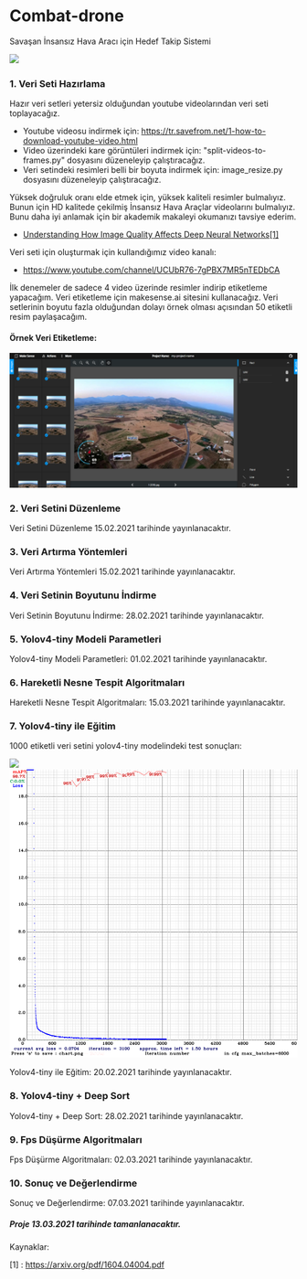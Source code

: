# Combat-drone
Savaşan İnsansız Hava Aracı için Hedef Takip Sistemi

<a href="" target="_blank"><img height="350" src="https://www.baykarsavunma.com/upload/sayfa/savasaniha.jpg"></a>

### 1. Veri Seti Hazırlama

Hazır veri setleri yetersiz olduğundan youtube videolarından veri seti toplayacağız. 

* Youtube videosu indirmek için: https://tr.savefrom.net/1-how-to-download-youtube-video.html
* Video üzerindeki kare görüntüleri indirmek için: "split-videos-to-frames.py" dosyasını düzeneleyip çalıştıracağız.
* Veri setindeki resimleri belli bir boyuta indirmek için: image_resize.py dosyasını düzeneleyip çalıştıracağız.<br/>

Yüksek doğruluk oranı elde etmek için, yüksek kaliteli resimler bulmalıyız. Bunun için HD kalitede çekilmiş İnsansız Hava Araçlar videolarını bulmalıyız. Bunu daha iyi anlamak için bir akademik makaleyi okumanızı tavsiye ederim.

- [Understanding How Image Quality Affects Deep
Neural Networks[1]](https://arxiv.org/pdf/1604.04004.pdf)

Veri seti için oluşturmak için kullandığımız video kanalı:<br/>

- https://www.youtube.com/channel/UCUbR76-7gPBX7MR5nTEDbCA

İlk denemeler de sadece 4 video üzerinde resimler indirip etiketleme yapacağım. Veri etiketleme için makesense.ai sitesini kullanacağız. Veri setlerinin boyutu fazla olduğundan dolayı örnek olması açısından 50 etiketli resim paylaşacağım.

#### Örnek Veri Etiketleme:

<img src="/images/makesense.png"/>

### 2. Veri Setini Düzenleme

Veri Setini Düzenleme 15.02.2021 tarihinde yayınlanacaktır.

### 3. Veri Artırma Yöntemleri

Veri Artırma Yöntemleri 15.02.2021 tarihinde yayınlanacaktır.

### 4. Veri Setinin Boyutunu İndirme

Veri Setinin Boyutunu İndirme: 28.02.2021 tarihinde yayınlanacaktır.

### 5. Yolov4-tiny Modeli Parametleri

Yolov4-tiny Modeli Parametleri: 01.02.2021 tarihinde yayınlanacaktır.


### 6. Hareketli Nesne Tespit Algoritmaları

Hareketli Nesne Tespit Algoritmaları: 15.03.2021 tarihinde yayınlanacaktır.


### 7. Yolov4-tiny ile Eğitim

1000 etiketli veri setini yolov4-tiny modelindeki test sonuçları:

<img src="/videos/uav.gif"/>
<img src="/images/chart.png"/>

Yolov4-tiny ile Eğitim: 20.02.2021 tarihinde yayınlanacaktır.


### 8. Yolov4-tiny + Deep Sort

 Yolov4-tiny + Deep Sort: 28.02.2021 tarihinde yayınlanacaktır.

### 9. Fps Düşürme Algoritmaları


Fps Düşürme Algoritmaları: 02.03.2021 tarihinde yayınlanacaktır.

### 10. Sonuç ve Değerlendirme

Sonuç ve Değerlendirme: 07.03.2021 tarihinde yayınlanacaktır.

##### Proje 13.03.2021 tarihinde tamanlanacaktır.

Kaynaklar:

[1] : https://arxiv.org/pdf/1604.04004.pdf
